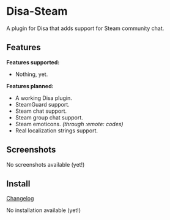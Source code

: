 Disa-Steam
==========
A plugin for Disa that adds support for Steam community chat.

Features
--------
**Features supported:**
- Nothing, yet.

**Features planned:**
- A working Disa plugin.
- SteamGuard support.
- Steam chat support.
- Steam group chat support.
- Steam emoticons. *(through :emote: codes)*
- Real localization strings support.

Screenshots
-----------
No screenshots available (yet!)

Install
-------
[Changelog](https://thebinaryfox.github.io/Disa-Steam/changelog/#all)

No installation available (yet!)

